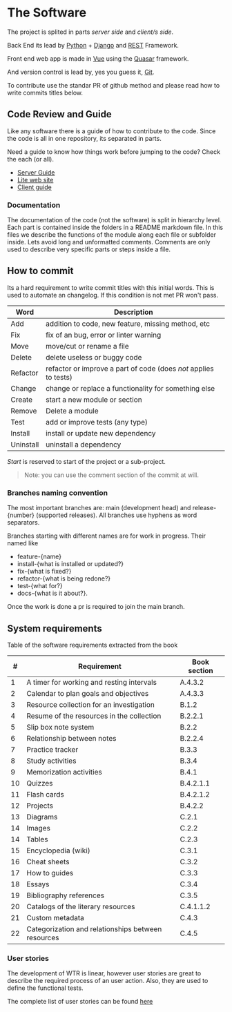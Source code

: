# The Software

The project is splited in parts *server side* and *client/s side*.

Back End its lead by [Python](https://www.python.org/) + [Django](https://www.djangoproject.com/) and [REST](https://www.django-rest-framework.org/) Framework.

Front end web app is made in [Vue](https://vuejs.org/) using the [Quasar](https://quasar.dev/) framework. 

And version control is lead by, yes you guess it, [Git](https://git-scm.com/).

To contribute use the standar PR of github method and please read how to write commits titles below.

## Code Review and Guide

Like any software there is a guide of how to contribute to the code. Since the code is all in one repository, its separated in parts.

Need a guide to know how things work before jumping to the code? Check the each (or all).

* [Server Guide](Backend/index.md)
* [Lite web site](Lite/index.md)
* [Client guide](Client/index.md)

### Documentation

The documentation of the code (not the software) is split in hierarchy level. Each part is contained inside the folders in a README markdown file. In this files we describe the functions of the module along each file or subfolder inside. Lets avoid long and unformatted comments. Comments are only used to describe very specific parts or steps inside a file.

## How to commit

Its a hard requirement to write commit titles with this initial words. This is used to automate an changelog.
If this condition is not met PR won't pass.

| Word      | Description                                                      |
| --------- | ---------------------------------------------------------------- |
| Add       | addition to code, new feature, missing method, etc               |
| Fix       | fix of an bug, error or linter warning                           |
| Move      | move/cut or rename a file                                        |
| Delete    | delete useless or buggy code                                     |
| Refactor  | refactor or improve a part of code (does *not* applies to tests) |
| Change    | change or replace a functionality for something else             |
| Create    | start a new module or section                                    |
| Remove    | Delete a module                                                  |
| Test      | add or improve tests (any type)                                  |
| Install   | install or update new dependency                                 |
| Uninstall | uninstall a dependency                                           |

*Start* is reserved to start of the project or a sub-project.

> Note: you can use the comment section of the commit at will.

### Branches naming convention

The most important branches are: main (development head) and release-{number} (supported releases). All branches use hyphens as word separators.

Branches starting with different names are for work in progress. Their named like 
  
- feature-{name}
- install-{what is installed or updated?} 
- fix-{what is fixed?}
- refactor-{what is being redone?}
- test-{what for?}
- docs-{what is it about?}.

Once the work is done a pr is required to join the main branch.

## System requirements

Table of the software requirements extracted from the book

| # |  Requirement                | Book section |
| - | --------------------------- | ------------ |
| 1 | A timer for working and resting intervals | A.4.3.2      |
| 2 | Calendar to plan goals and objectives | A.4.3.3      |
| 3 | Resource collection for an investigation | B.1.2 |
| 4 | Resume of the resources in the collection | B.2.2.1 |
| 5 | Slip box note system | B.2.2 |
| 6 | Relationship between notes | B.2.2.4 |
| 7 | Practice tracker | B.3.3 |
| 8 | Study activities | B.3.4 |
| 9 | Memorization activities | B.4.1 |
| 10 | Quizzes | B.4.2.1.1 |
| 11 | Flash cards | B.4.2.1.2 |
| 12 | Projects | B.4.2.2 |
| 13 | Diagrams | C.2.1 |
| 14 | Images | C.2.2 |
| 14 | Tables | C.2.3 |
| 15 | Encyclopedia (wiki) | C.3.1 |
| 16 | Cheat sheets | C.3.2 |
| 17 | How to guides | C.3.3 |
| 18 | Essays | C.3.4 |
| 19 | Bibliography references | C.3.5 |
| 20 | Catalogs of the literary resources | C.4.1.1.2 |
| 21 | Custom metadata | C.4.3 |
| 22 | Categorization and relationships between resources | C.4.5 |

### User stories

The development of WTR is linear, however user stories are great to describe the required process of an user action. Also, they are used to define the functional tests.

The complete list of user stories can be found [here](UserStories/index.md)

